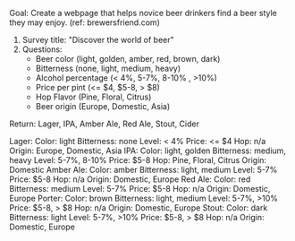 Goal: Create a webpage that helps novice beer drinkers find a beer style they may enjoy. (ref: brewersfriend.com)

1) Survey title: "Discover the world of beer"
2) Questions:
   - Beer color (light, golden, amber, red, brown, dark)
   - Bitterness (none, light, medium, heavy)
   - Alcohol percentage (< 4%, 5-7%, 8-10% , >10%)
   - Price per pint (<= $4, $5-8, > $8)
   - Hop Flavor (Pine, Floral, Citrus)
   - Beer origin (Europe, Domestic, Asia)

Return: Lager, IPA, Amber Ale, Red Ale, Stout, Cider

Lager:
  Color: light
  Bitterness: none
  Level: < 4%
  Price: <= $4
  Hop: n/a
  Origin: Europe, Domestic, Asia
IPA:
  Color: light, golden
  Bitterness: medium, heavy
  Level: 5-7%, 8-10%
  Price: $5-8
  Hop: Pine, Floral, Citrus
  Origin: Domestic
Amber Ale:
  Color: amber
  Bitterness: light, medium
  Level: 5-7%
  Price: $5-8
  Hop: n/a
  Origin: Domestic, Europe
Red Ale:
  Color: red
  Bitterness: medium
  Level: 5-7%
  Price: $5-8
  Hop: n/a
  Origin: Domestic, Europe
Porter:
  Color: brown
  Bitterness: light, medium
  Level: 5-7%, >10%
  Price: $5-8, > $8
  Hop: n/a
  Origin: Domestic, Europe
Stout:
  Color: dark
  Bitterness: light
  Level: 5-7%, >10%
  Price: $5-8, > $8
  Hop: n/a
  Origin: Domestic, Europe
